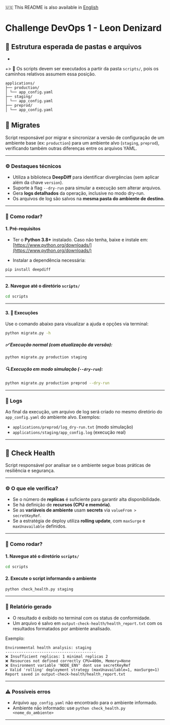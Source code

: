 🇺🇸 This README is also available in [English](README.md)

# Challenge DevOps 1 - Leon Denizard


## 📁 Estrutura esperada de pastas e arquivos
+
+> 📌 Os scripts devem ser executados a partir da pasta `scripts/`, pois os caminhos relativos assumem essa posição.

```
applications/
├── production/
│ └── app_config.yaml
├── staging/
│ └── app_config.yaml
├── preprod/
│ └── app_config.yaml
```

## 📌 Migrates

Script responsável por migrar e sincronizar a versão de configuração de um ambiente base (ex: `production`) para um ambiente alvo (`staging`, `preprod`), verificando também outras diferenças entre os arquivos YAML.

---

### ⚙️ Destaques técnicos

* Utiliza a biblioteca **DeepDiff** para identificar divergências (sem aplicar além da chave `version`).
* Suporte à flag `--dry-run` para simular a execução sem alterar arquivos.
* Gera **logs detalhados** da operação, inclusive no modo dry-run.
* Os arquivos de log são salvos na **mesma pasta do ambiente de destino**.

---

### 🚀 Como rodar?

#### 1. Pré-requisitos

* Ter o **Python 3.8+** instalado.
  Caso não tenha, baixe e instale em: [https://www.python.org/downloads/](https://www.python.org/downloads/)

* Instalar a dependência necessária:

```bash
pip install deepdiff
```

---

#### 2. Navegue até o diretório `scripts/`

```bash
cd scripts
```

---

#### 3. 🔁 Execuções

Use o comando abaixo para visualizar a ajuda e opções via terminal:

```bash
python migrate.py -h
```

##### ✅ Execução normal (com atualização da versão):

```bash
python migrate.py production staging
```

##### 🔍 Execução em modo simulação (`--dry-run`):

```bash
python migrate.py production preprod --dry-run
```

---

### 📝 Logs

Ao final da execução, um arquivo de log será criado no mesmo diretório do `app_config.yaml` do ambiente alvo.
Exemplos:

* `applications/preprod/log_dry-run.txt` (modo simulação)
* `applications/staging/app_config.log` (execução real)

---

## 📌 Check Health

Script responsável por analisar se o ambiente segue boas práticas de resiliência e segurança.

---

### ⚙️ O que ele verifica?

* Se o número de **replicas** é suficiente para garantir alta disponibilidade.
* Se há definição de **recursos (CPU e memória)**.
* Se as **variáveis de ambiente** usam **secrets** via `valueFrom > secretKeyRef`.
* Se a estratégia de deploy utiliza **rolling update**, com `maxSurge` e `maxUnavailable` definidos.

---

### 🚀 Como rodar?

#### 1. Navegue até o diretório `scripts/`

```bash
cd scripts
```

#### 2. Execute o script informando o ambiente

```bash
python check_health.py staging
```

---

### 📄 Relatório gerado

* O resultado é exibido no terminal com os status de conformidade.
* Um arquivo é salvo em `output-check-health/health_report.txt` com os resultados formatados por ambiente analisado.

Exemplo:

```
Environmental health analysis: staging
----------------------------------------
❌ Insufficient replicas: 1 minimal replicas 2
❌ Resources not defined correctly CPU=400m, Memory=None
❌ Environment variable 'NODE_ENV' dont use secretKeyRef
✔️ Valid 'rolling' deployment strategy (maxUnavailable=1, maxSurge=1)
Report saved in output-check-health/health_report.txt
```

---

### ⚠️ Possíveis erros

* Arquivo `app_config.yaml` não encontrado para o ambiente informado.
* Ambiente não informado: use `python check_health.py <nome_do_ambiente>`

---

